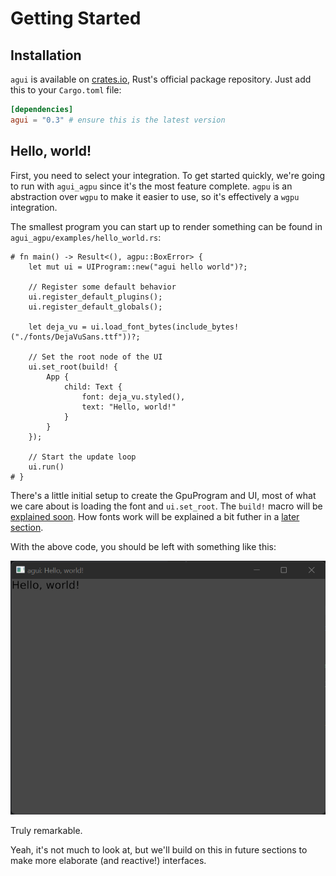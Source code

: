 # Getting Started

## Installation

`agui` is available on [crates.io](https://crates.io/crates/agui), Rust's official package repository. Just add this to your `Cargo.toml` file:

```toml
[dependencies]
agui = "0.3" # ensure this is the latest version
```

## Hello, world!

First, you need to select your integration. To get started quickly, we're going to run with `agui_agpu` since it's the most feature complete. `agpu` is an abstraction over `wgpu` to make it easier to use, so it's effectively a `wgpu` integration.

The smallest program you can start up to render something can be found in `agui_agpu/examples/hello_world.rs`:

```rust,noplaypen
# fn main() -> Result<(), agpu::BoxError> {
    let mut ui = UIProgram::new("agui hello world")?;

    // Register some default behavior
    ui.register_default_plugins();
    ui.register_default_globals();

    let deja_vu = ui.load_font_bytes(include_bytes!("./fonts/DejaVuSans.ttf"))?;

    // Set the root node of the UI
    ui.set_root(build! {
        App {
            child: Text {
                font: deja_vu.styled(),
                text: "Hello, world!"
            }
        }
    });

    // Start the update loop
    ui.run()
# }
```

There's a little initial setup to create the GpuProgram and UI, most of what we care about is loading the font and `ui.set_root`. The `build!` macro will be [explained soon](usage/macros.md). How fonts work will be explained a bit futher in a [later section](usage/fonts.md).

With the above code, you should be left with something like this:

![Hello World](assets/hello_world.png)

Truly remarkable.

Yeah, it's not much to look at, but we'll build on this in future sections to make more elaborate (and reactive!) interfaces.